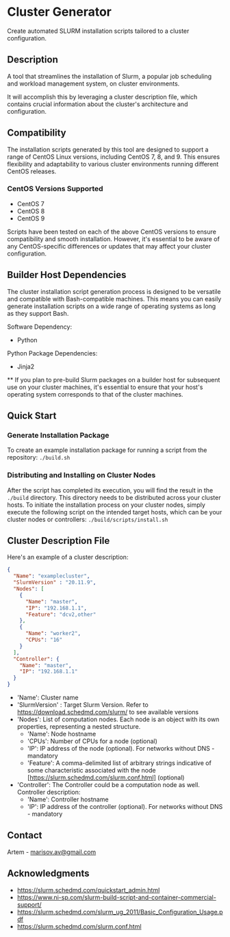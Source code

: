 # Cluster Generator
Create automated SLURM installation scripts tailored to a cluster configuration.

## Description
A tool that streamlines the installation of Slurm, a popular job scheduling and workload management system, on cluster environments.

It will accomplish this by leveraging a cluster description file, which contains crucial information about the cluster's architecture and configuration.

## Compatibility
The installation scripts generated by this tool are designed to support a range of CentOS Linux versions, including CentOS 7, 8, and 9. This ensures flexibility and adaptability to various cluster environments running different CentOS releases.

### CentOS Versions Supported

- CentOS 7
- CentOS 8
- CentOS 9

Scripts have been tested on each of the above CentOS versions to ensure compatibility and smooth installation. However, it's essential to be aware of any CentOS-specific differences or updates that may affect your cluster configuration.

  

## Builder Host Dependencies

The cluster installation script generation process is designed to be versatile and compatible with Bash-compatible machines. This means you can easily generate installation scripts on a wide range of operating systems as long as they support Bash.

Software Dependency:
- Python

Python Package Dependencies:
- Jinja2

** If you plan to pre-build Slurm packages on a builder host for subsequent use on your cluster machines, it's essential to ensure that your host's operating system corresponds to that of the cluster machines.

## Quick Start
### Generate Installation Package
To create an example installation package for running a script from the repository:
`
./build.sh
`

### Distributing and Installing on Cluster Nodes
After the script has completed its execution, you will find the result in the `./build` directory.
This directory needs to be distributed across your cluster hosts.
To initiate the installation process on your cluster nodes, simply execute the following script on the intended target hosts, which can be your cluster nodes or controllers:
`
./build/scripts/install.sh
`

## Cluster Description File
Here's an example of a cluster description:
```JSON
{
  "Name": "examplecluster",
  "SlurmVersion" : "20.11.9",
  "Nodes": [
    {
      "Name": "master",
      "IP": "192.168.1.1",
      "Feature": "dcv2,other"
    },
    {
      "Name": "worker2",
      "CPUs": "16"
    }
  ],
  "Controller": {
    "Name": "master",
    "IP": "192.168.1.1"
  }
}
```

* 'Name': Cluster name
* 'SlurmVersion' : Target Slurm Version. Refer to https://download.schedmd.com/slurm/ to see available versions
* 'Nodes': List of computation nodes. Each node is an object with its own properties, representing a nested structure.
    * 'Name': Node hostname
    * 'CPUs': Number of CPUs for a node (optional)
    * 'IP': IP address of the node (optional). For networks without DNS - mandatory
    * 'Feature': A comma-delimited list of arbitrary strings indicative of some characteristic associated with the node [https://slurm.schedmd.com/slurm.conf.html] (optional)
* 'Controller': The Controller could be a computation node as well. Controller description:
    * 'Name': Controller hostname
    * 'IP': IP address of the controller (optional). For networks without DNS - mandatory

## Contact
Artem - marisov.av@gmail.com

## Acknowledgments
* https://slurm.schedmd.com/quickstart_admin.html
* https://www.ni-sp.com/slurm-build-script-and-container-commercial-support/
* https://slurm.schedmd.com/slurm_ug_2011/Basic_Configuration_Usage.pdf
* https://slurm.schedmd.com/slurm.conf.html
